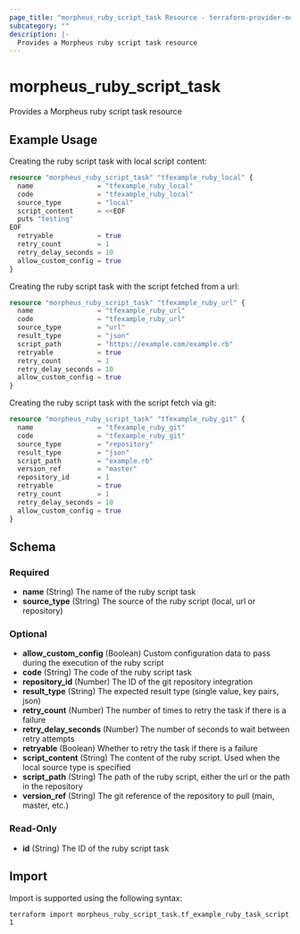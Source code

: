 ```yaml
---
page_title: "morpheus_ruby_script_task Resource - terraform-provider-morpheus"
subcategory: ""
description: |-
  Provides a Morpheus ruby script task resource
---
```


# morpheus_ruby_script_task

Provides a Morpheus ruby script task resource

## Example Usage

Creating the ruby script task with local script content:

```terraform
resource "morpheus_ruby_script_task" "tfexample_ruby_local" {
  name                = "tfexample_ruby_local"
  code                = "tfexample_ruby_local"
  source_type         = "local"
  script_content      = <<EOF
  puts "testing"
EOF
  retryable           = true
  retry_count         = 1
  retry_delay_seconds = 10
  allow_custom_config = true
}
```

Creating the ruby script task with the script fetched from a url:

```terraform
resource "morpheus_ruby_script_task" "tfexample_ruby_url" {
  name                = "tfexample_ruby_url"
  code                = "tfexample_ruby_url"
  source_type         = "url"
  result_type         = "json"
  script_path         = "https://example.com/example.rb"
  retryable           = true
  retry_count         = 1
  retry_delay_seconds = 10
  allow_custom_config = true
}
```

Creating the ruby script task with the script fetch via git:

```terraform
resource "morpheus_ruby_script_task" "tfexample_ruby_git" {
  name                = "tfexample_ruby_git"
  code                = "tfexample_ruby_git"
  source_type         = "repository"
  result_type         = "json"
  script_path         = "example.rb"
  version_ref         = "master"
  repository_id       = 1
  retryable           = true
  retry_count         = 1
  retry_delay_seconds = 10
  allow_custom_config = true
}
```

<!-- schema generated by tfplugindocs -->
## Schema

### Required

- **name** (String) The name of the ruby script task
- **source_type** (String) The source of the ruby script (local, url or repository)

### Optional

- **allow_custom_config** (Boolean) Custom configuration data to pass during the execution of the ruby script
- **code** (String) The code of the ruby script task
- **repository_id** (Number) The ID of the git repository integration
- **result_type** (String) The expected result type (single value, key pairs, json)
- **retry_count** (Number) The number of times to retry the task if there is a failure
- **retry_delay_seconds** (Number) The number of seconds to wait between retry attempts
- **retryable** (Boolean) Whether to retry the task if there is a failure
- **script_content** (String) The content of the ruby script. Used when the local source type is specified
- **script_path** (String) The path of the ruby script, either the url or the path in the repository
- **version_ref** (String) The git reference of the repository to pull (main, master, etc.)

### Read-Only

- **id** (String) The ID of the ruby script task

## Import

Import is supported using the following syntax:

```shell
terraform import morpheus_ruby_script_task.tf_example_ruby_task_script 1
```
